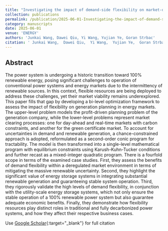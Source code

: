 ```yaml
---
title: "Investigating the impact of demand-side flexibility on market-driven generation planning toward a fully decarbonized power system"
collection: publications
permalink: /publication/2025-06-01-Investigating-the-impact-of-demand-side-flexibility-on-market-driven-generation-planning-toward-a-fully-decarbonized-power-system
category: manuscripts
date: 2025-06-01
venue: 'ENERGY'
authors: 'Junkai Wang, Dawei Qiu, Yi Wang, Yujian Ye, Goran Strbac'
citation: ' Junkai Wang,  Dawei Qiu,  Yi Wang,  Yujian Ye,  Goran Strbac, &quot;Investigating the impact of demand-side flexibility on market-driven generation planning toward a fully decarbonized power system.&quot; ENERGY, 2025.'
---
```


## Abstract

The power system is undergoing a historic transition toward 100% renewable energy, posing significant challenges to operation of conventional power systems and energy markets due to the intermittency of renewable sources. In this context, flexible resources are being deployed to address these challenges, yet their market viability remains underexplored. This paper fills that gap by developing a bi-level optimization framework to assess the impact of flexibility on generation planning in energy markets. The upper-level problem models the profit-driven planning problem of the generation company, while the lower-level problems represent market clearing processes: one for day-ahead and real-time markets with carbon constraints, and another for the green certificate market. To account for uncertainties in demand and renewable generation, a chance-constrained approach is adopted, reformulated as a second-order conic program for tractability. The model is then transformed into a single-level mathematical program with equilibrium constraints using Karush-Kuhn-Tucker conditions and further recast as a mixed-integer quadratic program. There is a fourfold scope in terms of the examined case studies. First, they assess the benefits of demand flexibility within a deregulated market environment in terms of mitigating the massive renewable uncertainty. Second, they highlight the significant value of energy storage systems in integrating substantial renewable generation and guaranteeing stable system operation. Third, they rigorously validate the high levels of demand flexibility, in conjunction with the utility-scale energy storage systems, which not only ensure the stable operation of a 100% renewable power system but also guarantee adequate economic benefits. Finally, they demonstrate how flexibility resources play distinct roles in traditional and fully decarbonized power systems, and how they affect their respective business cases.

Use [Google Scholar](https://scholar.google.com/scholar?q=Investigating+the+impact+of+demand+side+flexibility+on+market+driven+generation+planning+toward+a+fully+decarbonized+power+system){:target="_blank"} for full citation